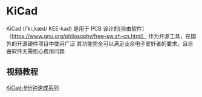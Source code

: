 # KiCad
KiCad (/ˈkiːˌkæd/ KEE-kad) 是用于 PCB 设计的[自由软件]（https://www.gnu.org/philosophy/free-sw.zh-cn.html）
作为开源工具，在国外的开源硬件项目中使用广泛
其功能完全可以满足业余电子爱好者的要求，且自由软件无需担心费用问题

## 视频教程
[KiCad-9分钟速成系列](https://www.bilibili.com/video/BV12J411z7j7)